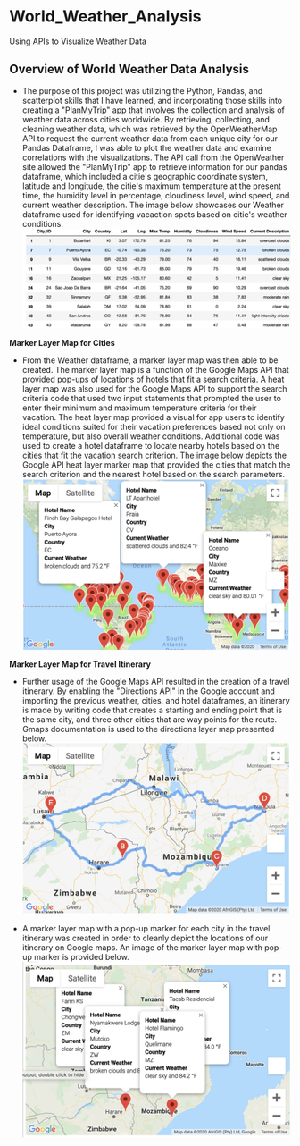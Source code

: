 # World_Weather_Analysis
Using APIs to Visualize Weather Data
## Overview of World Weather Data Analysis
 - The purpose of this project was utilizing the Python, Pandas, and scatterplot skills that I have learned, and incorporating those skills into creating a "PlanMyTrip" app that involves the collection and analysis of weather data across cities worldwide. By retrieving, collecting, and cleaning weather data, which was retrieved by the OpenWeatherMap API to request the current weather data from each unique city for our Pandas Dataframe, I was able to plot the weather data and examine correlations with the visualizations. The API call from the OpenWeather site allowed the "PlanMyTrip" app to retrieve information for our pandas dataframe, which included a citie's geographic coordinate system, latitude and longitude, the citie's maximum temperature at the present time, the humidity level in percentage, cloudiness level, wind speed, and current weather description. The image below showcases our Weather dataframe used for identifying vacaction spots based on citie's weather conditions.
![](images/Vacation_search_dataframe.png)

**Marker Layer Map for Cities**
  - From the Weather dataframe, a marker layer map was then able to be created. The marker layer map is a function of the Google Maps API that provided pop-ups of locations of hotels that fit a search criteria. A heat layer map was also used for the Google Maps API to support the search criteria code that used two input statements that prompted the user to enter their minimum and maximum temperature criteria for their vacation. The heat layer map provided a visual for app users to identify ideal conditions suited for their vacation preferences based not only on temperature, but also overall weather conditions. Additional code was used to create a hotel dataframe to locate nearby hotels based on the cities that fit the vacation search criterion. The image below depicts the Google API heat layer marker map that provided the cities that match the search criterion and the nearest hotel based on the search parameters.
![](images/WeatherPy_vacation_map.png)

**Marker Layer Map for Travel Itinerary**
  - Further usage of the Google Maps API resulted in the creation of a travel itinerary. By enabling the "Directions API" in the Google account and importing the previous weather, cities, and hotel dataframes, an itinerary is made by writing code that creates a starting and ending point that is the same city, and three other cities that are way points for the route. Gmaps documentation is used to the directions layer map presented below. 
![](images/WeatherPy_travel_map.png)

  - A marker layer map with a pop-up marker for each city in the travel itinerary was created in order to cleanly depict the locations of our itinerary on Google maps. An image of the marker layer map with pop-up marker is provided below.
![](images/WeatherPy_travel_map_markers.png)
